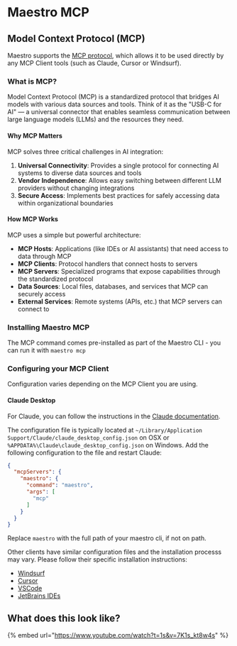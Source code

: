 # Maestro MCP

## Model Context Protocol (MCP)

Maestro supports the [MCP protocol](https://modelcontextprotocol.io/), which allows it to be used directly by any MCP Client tools (such as Claude, Cursor or Windsurf).

### What is MCP?

Model Context Protocol (MCP) is a standardized protocol that bridges AI models with various data sources and tools. Think of it as the "USB-C for AI" — a universal connector that enables seamless communication between large language models (LLMs) and the resources they need.

#### Why MCP Matters

MCP solves three critical challenges in AI integration:

1. **Universal Connectivity**: Provides a single protocol for connecting AI systems to diverse data sources and tools
2. **Vendor Independence**: Allows easy switching between different LLM providers without changing integrations
3. **Secure Access**: Implements best practices for safely accessing data within organizational boundaries

#### How MCP Works

MCP uses a simple but powerful architecture:

* **MCP Hosts**: Applications (like IDEs or AI assistants) that need access to data through MCP
* **MCP Clients**: Protocol handlers that connect hosts to servers
* **MCP Servers**: Specialized programs that expose capabilities through the standardized protocol
* **Data Sources**: Local files, databases, and services that MCP can securely access
* **External Services**: Remote systems (APIs, etc.) that MCP servers can connect to

### Installing Maestro MCP

The MCP command comes pre-installed as part of the Maestro CLI - you can run it with `maestro mcp`

### Configuring your MCP Client

Configuration varies depending on the MCP Client you are using.

#### Claude Desktop

For Claude, you can follow the instructions in the [Claude documentation](https://modelcontextprotocol.io/quickstart/user).

The configuration file is typically located at `~/Library/Application Support/Claude/claude_desktop_config.json` on OSX or `%APPDATA%\Claude\claude_desktop_config.json` on Windows. Add the following configuration to the file and restart Claude:

```json
{
  "mcpServers": {
    "maestro": {
      "command": "maestro",
      "args": [
        "mcp"
      ]
    }
  }
}
```

Replace `maestro` with the full path of your maestro cli, if not on path.

Other clients have similar configuration files and the installation processs may vary. Please follow their specific installation instructions:

* [Windsurf](https://docs.windsurf.com/windsurf/mcp#adding-a-new-server)
* [Cursor](https://docs.cursor.com/context/model-context-protocol#configuring-mcp-servers)
* [VSCode](https://code.visualstudio.com/docs/copilot/chat/mcp-servers#_add-an-mcp-server)
* [JetBrains IDEs](https://www.jetbrains.com/help/ai-assistant/configure-an-mcp-server.html)

## What does this look like?

{% embed url="https://www.youtube.com/watch?t=1s&v=7K1s_kt8w4s" %}
